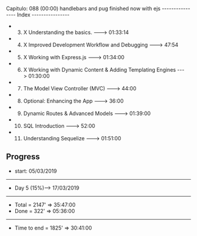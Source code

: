 Capitulo: 088 (00:00)
handlebars and pug finished now with ejs
---------------- Index ----------------

- 3.  X Understanding the basics. ---> 01:33:14 
- 4.  X Improved Development Workflow and Debugging ---> 47:54
- 5.  X Working with Express.js ---> 01:34:00
- 6.  X Working with Dynamic Content & Adding Templating Engines ---> 01:30:00
- 7. The Model View Controller (MVC) ---> 44:00
- 8. Optional: Enhancing the App ---> 36:00
- 9. Dynamic Routes & Advanced Models ---> 01:39:00
- 10. SQL Introduction ---> 52:00
- 11. Understanding Sequelize ---> 01:51:00

Progress 
----------------
- start: 05/03/2019
----------------
- Day 5 (15%)--> 17/03/2019 
-------------
- Total = 2147' => 35:47:00
- Done = 322' => 05:36:00 
-------------
- Time to end = 1825' => 30:41:00 